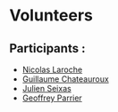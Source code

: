 # Volunteers

## Participants :

- [Nicolas Laroche](https://github.com/Laroche-Nicolas/)
- [Guillaume Chateauroux](https://github.com/chxGuillaume/)
- [Julien Seixas](https://github.com/MrZyr0/)
- [Geoffrey Parrier](https://github.com/geoffreyparrier/)
